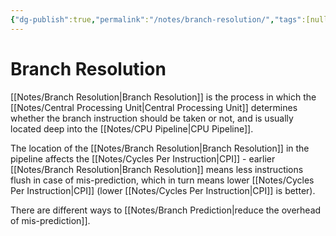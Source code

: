 ```yaml
---
{"dg-publish":true,"permalink":"/notes/branch-resolution/","tags":[null]}
---
```




# Branch Resolution
[[Notes/Branch Resolution\|Branch Resolution]] is the process in which the [[Notes/Central Processing Unit\|Central Processing Unit]] determines whether the branch instruction should be taken or not, and is usually located deep into the [[Notes/CPU Pipeline\|CPU Pipeline]].

The location of the [[Notes/Branch Resolution\|Branch Resolution]] in the pipeline affects the [[Notes/Cycles Per Instruction\|CPI]] - earlier [[Notes/Branch Resolution\|Branch Resolution]] means less instructions flush in case of mis-prediction, which in turn means lower [[Notes/Cycles Per Instruction\|CPI]] (lower [[Notes/Cycles Per Instruction\|CPI]] is better).

There are different ways to [[Notes/Branch Prediction\|reduce the overhead of mis-prediction]].
